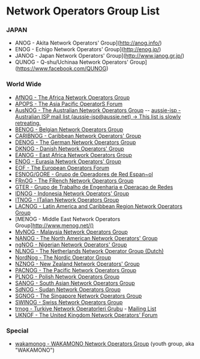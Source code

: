 Network Operators Group List
====

### JAPAN

- ANOG - Akita Network Operators' Group](http://anog.info/)
- ENOG - Echigo Network Operators' Group](http://enog.jp/)
- JANOG - Japan Network Operators' Group](http://www.janog.gr.jp/)
- QUNOG - Q-shu/Uchinaa Network Operators' Group](https://www.facebook.com/QUNOG)

### World Wide

- [AfNOG - The Africa Network Operators Group](http://www.afnog.org/)
- [APOPS - The Asia Pacific OperatorS Forum](http://www.apops.net/)
- [AusNOG - The Australian Network Operators Group](http://www.ausnog.net/)
-- [aussie-isp - Australian ISP mail list (aussie-isp@aussie.net) -> This list is slowly retreating.]()
- [BENOG - Belgian Network Operators Group](http://www.benog.net/)
- [CARIBNOG - Caribbean Network Operators' Group](http://www.denog.de/)
- [DENOG - The German Network Operators Group](http://www.denog.de/)
- [DKNOG - Danish Network Operators' Group](http://www.dknog.dk/)
- [EANOG - East Africa Network Operators Group](http://orion.my.co.ke/cgi-bin/mailman/listinfo/eanog)
- [ENOG - Eurasia Network Operators' Group](http://www.enog.org/)
- [EOF - The European Operators Forum](http://www.ripe.net/ripe/wg/eof/index.html)
- [ESNOG/GORE - Grupo de Operadores de Red Espan~ol](http://www.esnog.net/)
- [FRnOG - The FRench Network Operators Group](http://www.frnog.org/)
- [GTER - Grupo de Trabalho de Engenharia e Operacao de Redes](http://gter.nic.br/)
- [IDNOG - Indonesia Network Operators' Group](http://www.idnog.or.id/)
- [ITNOG - ITalian Network Operators Group](http://www.itnog.it/)
- [LACNOG - Latin America and Caribbean Region Network Operators Group](https://mail.lacnic.net/mailman/listinfo/lacnog)
- [MENOG - Middle East Network Operators Group]http://www.menog.net/()
- [MyNOG - Malaysia Network Operators Group](http://www.mynog.org/)
- [NANOG - The North American Network Operators' Group](http://www.nanog.org/)
- [ngNOG - Nigerian Network Operators' Group](http://forum.org.ng/NgNOG/)
- [NLNOG - The Netherlands Network Operator Group (Dutch)](http://www.nlnog.net/)
- [NordNog - The Nordic Operator Group](http://www.nordnog.org/)
- [NZNOG - New Zealand Network Operators' Group](http://www.nznog.org/)
- [PACNOG - The Pacific Network Operators Group](http://www.pacnog.org/)
- [PLNOG - Polish Network Operators Group](http://plnog.pl/)
- [SANOG - South Asian Network Operators Group](http://www.sanog.org/)
- [SdNOG - Sudan Network Operators Group](http://www.swinog.ch/)
- [SGNOG - The Singapore Network Operators Group](http://www.sgnog.net/)
- [SWINOG - Swiss Network Operators Group](http://www.swinog.ch/)
- [trnog - Turkiye Network Operatorleri Grubu](http://trnog-2.eventbrite.com/) - [Mailing List](http://mailman.trnog.org/mailman/listinfo/trnog)
- [UKNOF - The United Kingdom Network Operators’ Forum](http://www.uknof.org.uk/)

### Special

- [wakamonog - WAKAMONO Network Operators Group](http://wakamonog.jp/)
  (youth group, aka "WAKAMONO")
